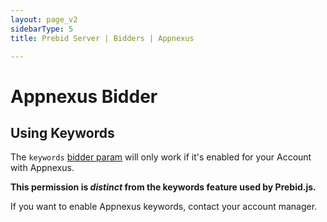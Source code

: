 ```yaml
---
layout: page_v2
sidebarType: 5
title: Prebid Server | Bidders | Appnexus

---
```

# Appnexus Bidder

## Using Keywords

The `keywords` [bidder param](../../static/bidder-params/appnexus.json) will only work if
it's enabled for your Account with Appnexus.

**This permission is _distinct_ from the keywords feature used by Prebid.js.**

If you want to enable Appnexus keywords, contact your account manager.
